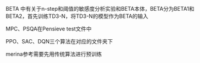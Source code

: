 BETA 中有关于n-step和阈值的敏感度分析实验和BETA本体，BETA分为BETA1和BETA2，首先训练TD3-N，将TD3-N的模型作为BETA的输入

MPC、PSQA在Pensieve test文件中

PPO、SAC、DQN三个算法在对应的文件夹下

merina参考需要先用传统算法进行预训练

